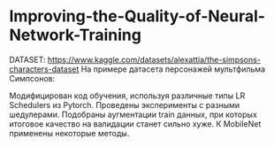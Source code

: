 # Improving-the-Quality-of-Neural-Network-Training
DATASET:   https://www.kaggle.com/datasets/alexattia/the-simpsons-characters-dataset
На примере датасета персонажей мультфильма Симпсонов:

Модифицирован код обучения, используя различные типы LR Schedulers из Pytorch. Проведены эксперименты с разными шедулерами.
Подобраны аугментации train данных, при которых итоговое качество на валидации станет сильно хуже.
К MobileNet применены некоторые методы.
